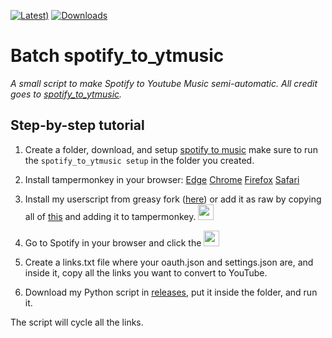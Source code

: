 [![Latest)](https://img.shields.io/github/v/release/Verssgn/batch-spotify_to_ytmusic?cacheSeconds=5000&logo=github)](https://github.com/Verssgn/Sync-Story/releases/latest)
[![Downloads](https://img.shields.io/github/downloads/Verssgn/batch-spotify_to_ytmusic/total.svg)]()

# **Batch spotify_to_ytmusic**
*A small script to make Spotify to Youtube Music semi-automatic. All credit goes to [spotify_to_ytmusic](https://github.com/sigma67/spotify_to_ytmusic).*

## **Step-by-step tutorial**
1. Create a folder, download, and setup [spotify to music](https://github.com/sigma67/spotify_to_ytmusic) 
make sure to run the `spotify_to_ytmusic setup` in the folder you created.

2. Install tampermonkey in your browser:
[Edge](https://microsoftedge.microsoft.com/addons/detail/tampermonkey/iikmkjmpaadaobahmlepeloendndfphd) [Chrome](https://chromewebstore.google.com/detail/tampermonkey/dhdgffkkebhmkfjojejmpbldmpobfkfo) [Firefox](https://addons.mozilla.org/en-US/firefox/addon/tampermonkey/) [Safari](https://apps.apple.com/us/app/tampermonkey/id1482490089)

3. Install my userscript from greasy fork ([here](https://i.imgur.com/RyYayc3.png)) or add it as raw by copying all of [this](https://raw.githubusercontent.com/Verssgn/batch-spotify_to_ytmusic/refs/heads/main/userscript.js) and adding it to tampermonkey. <img src="https://i.imgur.com/RyYayc3.png" height="25">

4. Go to Spotify in your browser and click the <img src="https://github.com/user-attachments/assets/515ce926-06b4-41d2-9959-a2cde0850bb8" height="25">

5. Create a links.txt file where your oauth.json and settings.json are, and inside it, copy all the links you want to convert to YouTube.

6. Download my Python script in [releases](https://github.com/Verssgn/batch-spotify_to_ytmusic/releases), put it inside the folder, and run it.

The script will cycle all the links.
